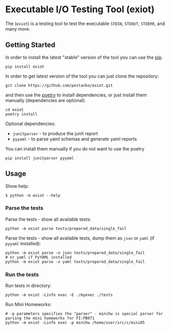 # Executable I/O Testing Tool (exiot)

The (`exiot`) is a testing tool to test the executable `STDIN`, `STDOUT`, `STDERR`, and many more.

## Getting Started

In order to install the latest "stable" version of the tool you can use the [pip](https://packaging.python.org/tutorials/installing-packages/).

```shell
pip install exiot
```

In order to get latest version of the tool you can just clone the repository:

```shell
git clone https://github.com/pestanko/exiot.git
```

and then use the [poetry](https://python-poetry.org/docs/) to install dependencies, or just install them manually (dependencies are optional).

```shell
cd exiot
poetry install
```

Optional dependencies:

- ``junitparser`` - to produce the junit report
- ``pyyaml`` - to parse yaml schemas and generate yaml reports

You can install them manually if you do not want to use the poetry

```shell
pip install junitparser pyyaml 
```

## Usage

Show help:
```shell
$ python -m exiot --help
```

### Parse the tests

Parse the tests - show all available tests:

```shell
python -m exiot parse tests/prepared_data/single_fail
```

Parse the tests - show all available tests, dump them as `json` or `yaml` (if `pyyaml` installed):

```shell
python -m exiot parse -o json tests/prepared_data/single_fail
# or yaml if PyYAML installed
python -m exiot parse -o yaml tests/prepared_data/single_fail
```

### Run the tests

Run tests in directory:

```shell
python -m exiot -Linfo exec -E ./myexec ./tests
```

Run Mini Homeworks:

```shell
# -p parameters specifies the "parser" - minihw is special parser for parsing the mini homeworks for FI:PB071
python -m exiot -Linfo exec -p minihw /home/user/src/c/mini05
```
